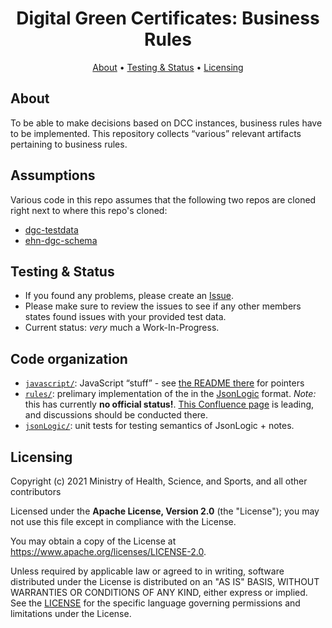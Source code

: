 <h1 align="center">
 Digital Green Certificates: Business Rules
</h1>

<p align="center">
    <a href="#about">About</a> •
    <a href="#testing--status">Testing & Status</a> •
    <a href="#licensing">Licensing</a>
</p>


## About

To be able to make decisions based on DCC instances, business rules have to be implemented.
This repository collects “various” relevant artifacts pertaining to business rules.


## Assumptions

Various code in this repo assumes that the following two repos are cloned right next to where this repo's cloned:

* [dgc-testdata](https://github.com/eu-digital-green-certificates/dgc-testdata)
* [ehn-dgc-schema](https://github.com/ehn-digital-green-development/ehn-dgc-schema)


## Testing & Status

- If you found any problems, please create an [Issue](/../../issues).
- Please make sure to review the issues to see if any other members states found issues with your provided test data.
- Current status: _very_ much a Work-In-Progress. 


## Code organization

- [`javascript/`](./javascript): JavaScript “stuff” - see [the README there](./javascript/README.md) for pointers
- [`rules/`](./rules): prelimary implementation of the  in the [JsonLogic](https://jsonlogic.com/) format.
  _Note:_ this has currently **no official status!**.
  [This Confluence page](https://webgate.ec.europa.eu/fpfis/wikis/display/eHN/EU+DGC+Validation+Rules) is leading, and discussions should be conducted there.
- [`jsonLogic/`](jsonLogic): unit tests for testing semantics of JsonLogic + notes.

## Licensing

Copyright (c) 2021 Ministry of Health, Science, and Sports, and all other contributors

Licensed under the **Apache License, Version 2.0** (the "License"); you may not use this file except in compliance with the License.

You may obtain a copy of the License at https://www.apache.org/licenses/LICENSE-2.0.

Unless required by applicable law or agreed to in writing, software distributed under the License is distributed on an "AS IS" 
BASIS, WITHOUT WARRANTIES OR CONDITIONS OF ANY KIND, either express or implied. See the [LICENSE](./LICENSE) for the specific 
language governing permissions and limitations under the License.

